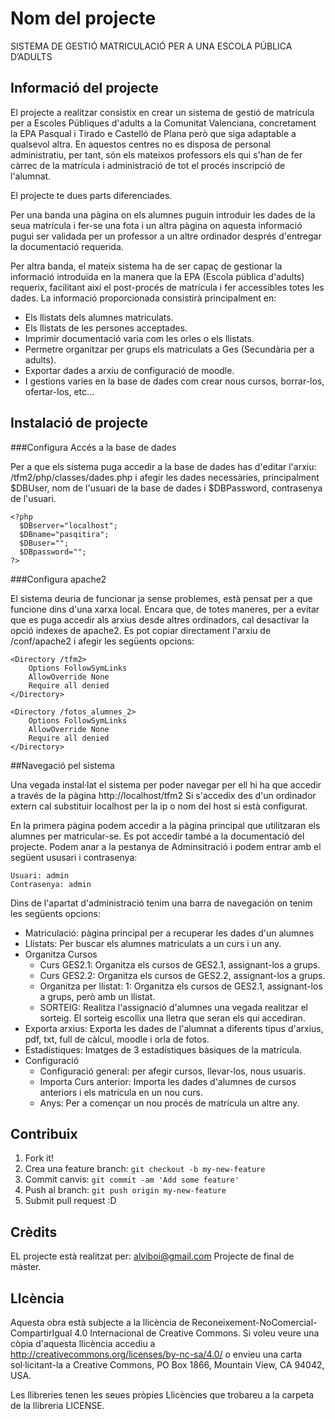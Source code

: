 
# Nom del projecte
SISTEMA DE GESTIÓ MATRICULACIÓ PER A UNA ESCOLA PÚBLICA D’ADULTS
## Informació del projecte

El projecte a realitzar consistix en crear un sistema de gestió de matrícula per a Escoles Públiques d'adults a la Comunitat Valenciana, concretament la EPA Pasqual i Tirado e Castelló de Plana però que siga adaptable a qualsevol altra. En aquestos centres no es disposa de personal administratiu, per tant, són els mateixos professors els qui s'han de fer càrrec de la matrícula i administració de tot el procés inscripció de l'alumnat.

El projecte te dues parts diferenciades.
 
Per una banda una pàgina on els alumnes puguin introduir les dades de la seua matrícula i fer-se una fota i un altra pàgina on aquesta informació pugui ser validada per un professor a un altre ordinador després d'entregar la documentació requerida.

Per altra banda, el mateix sistema ha de ser capaç de gestionar la informació introduïda en la manera que la EPA (Escola pública d'adults) requerix, facilitant així el post-procés de matrícula i fer accessibles totes les dades. La informació proporcionada consistirà principalment en:
- Els llistats dels alumnes matriculats.
- Els llistats de les persones acceptades.
- Imprimir documentació varia com les orles o els llistats.
- Permetre organitzar per grups els matriculats a Ges (Secundària per a adults).
- Exportar dades a arxiu de configuració de moodle.
- I gestions varies en la base de dades com crear nous cursos, borrar-los, ofertar-los, etc...

## Instalació de projecte

###Configura Accés a la base de dades


Per a que els sistema puga accedir a la base de dades has d'editar l'arxiu: /tfm2/php/classes/dades.php
i afegir les dades necessàries, principalment $DBUser, nom de l'usuari de la base de dades i $DBPassword,
contrasenya de l'usuari.
```
<?php
  $DBserver="localhost";
  $DBname="pasqitira";
  $DBuser="";
  $DBpassword="";
?>
```
###Configura apache2

El sistema deuria de funcionar ja sense problemes, està pensat per a que funcione dins d'una xarxa local. Encara que,
de totes maneres, per a evitar que es puga accedir als arxius desde altres ordinadors, cal desactivar la opció indexes 
de apache2. Es pot copiar directament l'arxiu de /conf/apache2 i afegir les següents opcions:
```
<Directory /tfm2>
	Options FollowSymLinks
	AllowOverride None
	Require all denied
</Directory>

<Directory /fotos_alumnes_2>
	Options FollowSymLinks
	AllowOverride None
	Require all denied
</Directory>
```
##Navegació pel sistema

Una vegada instal·lat el sistema per poder navegar per ell hi ha que accedir a través de la pàgina http://localhost/tfm2
Si s'accedix des d'un ordinador extern cal substituir localhost per la ip o nom del host si està configurat.

En la primera pàgina podem accedir a la pàgina principal que utilitzaran els alumnes per matricular-se.
Es pot accedir també a la documentació del projecte.
Podem anar a la pestanya de Adminsitració i podem entrar amb el següent ususari i contrasenya:
```
Usuari: admin
Contrasenya: admin
```
Dins de l'apartat d'administració tenim una barra de navegación on tenim les següents opcions:

* Matriculació: pàgina principal per a recuperar les dades d'un alumnes
* Llistats: Per buscar els alumnes matriculats a un curs i un any.
* Organitza Cursos
	- Curs GES2.1: Organitza els cursos de GES2.1, assignant-los a grups.
	- Curs GES2.2: Organitza els cursos de GES2.2, assignant-los a grups.
	- Organitza per llistat: 1: Organitza els cursos de GES2.1, assignant-los a grups, però amb un llistat.
	- SORTEIG: Realitza l'assignació d'alumnes una vegada realitzar el sorteig. El sorteig escollix una lletra que seran els qui accediran.
* Exporta arxius: Exporta les dades de l'alumnat a diferents tipus d'arxius, pdf, txt, full de càlcul, moodle i orla de fotos.
* Estadístiques: Imatges de 3 estadístiques bàsiques de la matrícula.
* Configuració
	- Configuració general: per afegir cursos, llevar-los, nous usuaris.
	- Importa Curs anterior: Importa les dades d'alumnes de cursos anteriors i els matricula en un nou curs. 
	- Anys: Per a començar un nou procés de matrícula un altre any.


## Contribuix
1. Fork it!
2. Crea una feature branch: `git checkout -b my-new-feature`
3. Commit canvis: `git commit -am 'Add some feature'`
4. Push al branch: `git push origin my-new-feature`
5. Submit pull request :D

## Crèdits
EL projecte està realitzat per: alviboi@gmail.com
Projecte de final de màster.

## Llcència
Aquesta obra està subjecte a la llicència de Reconeixement-NoComercial-CompartirIgual 4.0 Internacional de Creative Commons. Si voleu veure una còpia d'aquesta llicència accediu a http://creativecommons.org/licenses/by-nc-sa/4.0/ o envieu una carta sol·licitant-la a Creative Commons,  PO Box 1866, Mountain View, CA 94042, USA.

Les llibreries tenen les seues pròpies Llicències que trobareu a la carpeta de la llibreria LICENSE.
